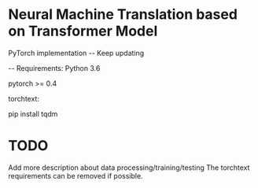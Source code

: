 # Neural Machine Translation based on Transformer Model
PyTorch implementation 
-- Keep updating

-- Requirements:
  Python 3.6
  
  pytorch >= 0.4
  
  torchtext: 
  
  pip install tqdm

# TODO
  Add more description about data processing/training/testing
  The torchtext requirements can be removed if possible.
